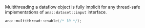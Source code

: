 
Multithreading a dataflow object is fully implicit for any thread-safe implementations of `ana::dataset::input` interface.
```cpp
ana::multithread::enable(/* 10 */);
```